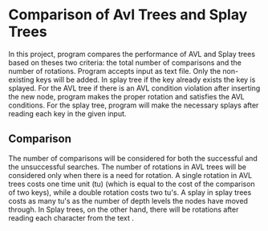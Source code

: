 # Comparison of Avl Trees and Splay Trees
In this project, program compares the performance of AVL and Splay trees based on theses two criteria: the total number of comparisons and the number of rotations.
Program accepts input as text file. Only the non-existing keys will be added. In splay tree if the key already exists the key is splayed. For the AVL tree 
if there is an AVL condition violation after inserting the new node, program makes the proper rotation and satisfies the AVL conditions.
For the splay tree, program will make the necessary splays after reading each key in the given input. 
## Comparison
The number of comparisons will be considered for both the successful and the unsuccessful searches.
The number of rotations in AVL trees will be considered only when there is a need for rotation.
A single rotation in AVL trees costs one time unit (tu) (which is equal to the cost of the comparison of two
keys), while a double rotation costs two tu's. A splay in splay trees costs as many tu's as the number of depth
levels the nodes have moved through. In Splay trees, on the other hand, there will be rotations after reading
each character from the text . 
